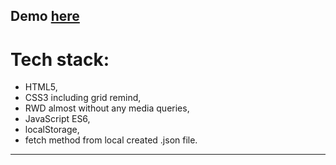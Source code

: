 ## Demo [here](https://pawel-chmiel.github.io/Adoption-Shopping-Cart/)

# Tech stack:
- HTML5,
- CSS3 including grid remind,
- RWD almost without any media queries,
- JavaScript ES6,
- localStorage,
- fetch method from local created .json file. 

-----------------------------------------